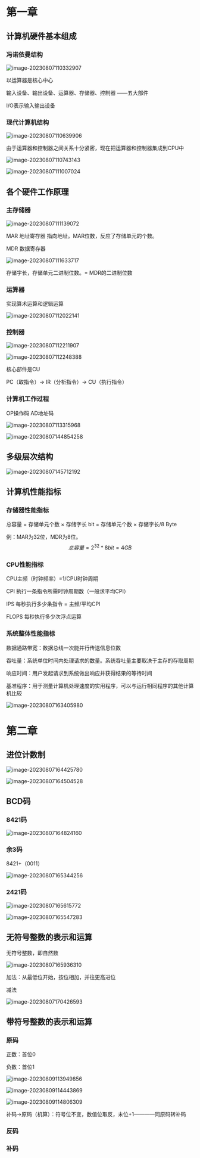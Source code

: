 第一章
======

计算机硬件基本组成
------------------

### 冯诺依曼结构



![image-20230807110332907](知识点.assets/image-20230807110332907.png)

以运算器是核心中心

输入设备、输出设备、运算器、存储器、控制器 ——五大部件

I/O表示输入输出设备

### 现代计算机结构

![image-20230807110639906](知识点.assets/image-20230807110639906.png)

由于运算器和控制器之间关系十分紧密，现在把运算器和控制器集成到CPU中

![image-20230807110743143](知识点.assets/image-20230807110743143.png)

![image-20230807111007024](知识点.assets/image-20230807111007024.png)

各个硬件工作原理
----------------

### 主存储器

![image-20230807111139072](知识点.assets/image-20230807111139072.png)

MAR 地址寄存器 指向地址。MAR位数，反应了存储单元的个数。

MDR 数据寄存器 

![image-20230807111633717](知识点.assets/image-20230807111633717.png)

存储字长，存储单元二进制位数。= MDR的二进制位数

### 运算器

实现算术运算和逻辑运算

![image-20230807112022141](知识点.assets/image-20230807112022141.png)

### 控制器

![image-20230807112211907](知识点.assets/image-20230807112211907.png)

![image-20230807112248388](知识点.assets/image-20230807112248388.png)

核心部件是CU

PC（取指令）->  IR（分析指令）->  CU（执行指令）

### 计算机工作过程

OP操作码  AD地址码

![image-20230807113315968](知识点.assets/image-20230807113315968.png)

  

![image-20230807144854258](知识点.assets/image-20230807144854258.png)

多级层次结构
------------

![image-20230807145712192](知识点.assets/image-20230807145712192.png)

计算机性能指标
--------------

### 存储器性能指标

总容量 = 存储单元个数 × 存储字长 bit  =  存储单元个数 × 存储字长/8  Byte

例：MAR为32位，MDR为8位。
$$
总容量 = 2^{32}  * 8 bit = 4 GB
$$

### CPU性能指标

CPU主频（时钟频率）=1/CPU时钟周期

CPI 执行一条指令所需时钟周期数（一般求平均CPI）

IPS 每秒执行多少条指令 = 主频/平均CPI

FLOPS 每秒执行多少次浮点运算

### 系统整体性能指标

数据通路带宽：数据总线一次能并行传送信息位数

吞吐量：系统单位时间内处理请求的数量。系统吞吐量主要取决于主存的存取周期

 响应时间：用户发起请求到系统做出响应并获得结果的等待时间

基准程序：用于测量计算机处理速度的实用程序，可以与运行相同程序的其他计算机比较



![image-20230807163405980](知识点.assets/image-20230807163405980.png)

第二章
======

进位计数制
----------

![image-20230807164425780](知识点.assets/image-20230807164425780.png)

![image-20230807164504528](知识点.assets/image-20230807164504528.png)

BCD码
-----

### 8421码

![image-20230807164824160](知识点.assets/image-20230807164824160.png)

### 余3码

8421+（0011）

![image-20230807165344256](知识点.assets/image-20230807165344256.png)

### 2421码

![image-20230807165615772](知识点.assets/image-20230807165615772.png)



![image-20230807165547283](知识点.assets/image-20230807165547283.png)

无符号整数的表示和运算
----------------------

无符号整数，即自然数

![image-20230807165936310](知识点.assets/image-20230807165936310.png)



加法：从最低位开始，按位相加，并往更高进位

减法

![image-20230807170426593](知识点.assets/image-20230807170426593.png)

带符号整数的表示和运算
----------------------

### 原码

正数：首位0

负数：首位1

![image-20230809113949856](知识点.assets/image-20230809113949856.png)

![image-20230809114443869](知识点.assets/image-20230809114443869.png)





![image-20230809114806309](知识点.assets/image-20230809114806309.png)

补码->原码（机算）：符号位不变，数值位取反，末位+1————同原码转补码

### 反码

### 补码



